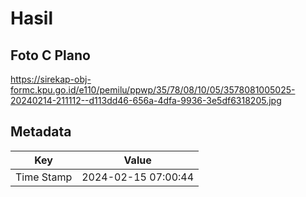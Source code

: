 # Hasil

## Foto C Plano

https://sirekap-obj-formc.kpu.go.id/e110/pemilu/ppwp/35/78/08/10/05/3578081005025-20240214-211112--d113dd46-656a-4dfa-9936-3e5df6318205.jpg


## Metadata

| Key        | Value               |
| ---------- | ------------------- |
| Time Stamp | 2024-02-15 07:00:44 |



